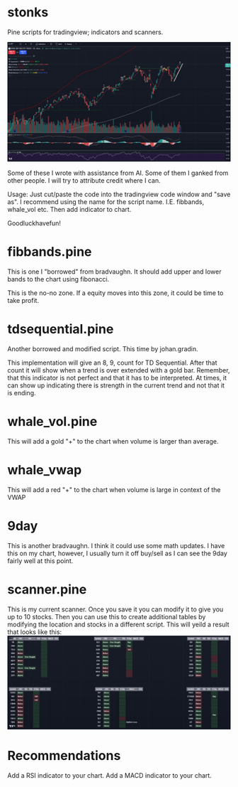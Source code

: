 # stonks
Pine scripts for tradingview; indicators and scanners.

![plot](./Screenshot_138.jpg)

Some of these I wrote with assistance from AI.  Some of them I ganked from other people.  I will try to attribute credit where I can.

Usage:  Just cut/paste the code into the tradingview code window and "save as".  I recommend using the name for the script name.  I.E. fibbands, whale_vol etc.  Then add indicator to chart.

Goodluckhavefun!

# fibbands.pine

This is one I "borrowed" from bradvaughn.  It should add upper and lower bands to the chart using fibonacci.

This is the no-no zone.  If a equity moves into this zone, it could be time to take profit.

# tdsequential.pine

Another borrowed and modified script.  This time by johan.gradin.

This implementation will give an 8, 9, count for TD Sequential.  After that count it will show when a trend is over extended with a gold bar.  Remember, that this indicator is not perfect and that it has to be interpreted.  At times, it can show up indicating there is strength in the current trend and not that it is ending.

# whale_vol.pine

This will add a gold "+" to the chart when volume is larger than average.

# whale_vwap

This will add a red "+" to the chart when volume is large in context of the VWAP

# 9day

This is another bradvaughn.  I think it could use some math updates.  I have this on my chart, however, I usually turn it off buy/sell as I can see the 9day fairly well at this point.

# scanner.pine

This is my current scanner.  Once you save it you can modify it to give you up to 10 stocks.  Then you can use this to create additional tables by modifying the location and stocks in a different script.  This will yeild a result that looks like this:
![plot](./Screenshot_137.jpg)

# Recommendations

Add a RSI indicator to your chart.
Add a MACD indicator to your chart.
